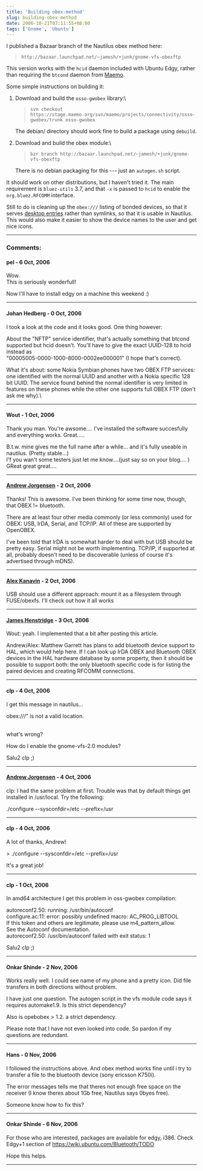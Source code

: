 ```yaml
---
title: 'Building obex-method'
slug: building-obex-method
date: 2006-10-21T07:11:55+08:00
tags: ['Gnome', 'Ubuntu']
---
```


I published a Bazaar branch of the Nautilus obex method here:

> `http://bazaar.launchpad.net/~jamesh/+junk/gnome-vfs-obexftp`

This version works with the `hcid` daemon included with Ubuntu Edgy,
rather than requiring the `btcond` daemon from
[Maemo](http://www.maemo.org).

Some simple instructions on building it:

1.  Download and build the `osso-gwobex` library:\

    > `svn checkout https://stage.maemo.org/svn/maemo/projects/connectivity/osso-gwobex/trunk osso-gwobex`

    The debian/ directory should work fine to build a package using
    `debuild`.

2.  Download and build the obex module:\

    > `bzr branch http://bazaar.launchpad.net/~jamesh/+junk/gnome-vfs-obexftp`

    There is no debian packaging for this --- just an `autogen.sh`
    script.

It should work on other distributions, but I haven\'t tried it. The main
requirement is `bluez-utils` 3.7, and that `-x` is passed to `hcid` to
enable the `org.bluez.RFCOMM` interface.

Still to do is cleaning up the `obex:///` listing of bonded devices, so
that it serves [desktop
entries](http://standards.freedesktop.org/desktop-entry-spec/latest/)
rather than symlinks, so that it is usable in Nautilus. This would also
make it easier to show the device names to the user and get nice icons.

---
### Comments:
#### pel - <time datetime="2006-10-21 21:41:03">6 Oct, 2006</time>

Wow.\
This is seriously wonderfull!

Now I\'ll have to install edgy on a machine this weekend :)

---
#### Johan Hedberg - <time datetime="2006-10-22 00:10:50">0 Oct, 2006</time>

I took a look at the code and it looks good. One thing however:

About the \"NFTP\" service identifier, that\'s actually something that
btcond supported but hcid doesn\'t. You\'ll have to give the exact
UUID-128 to hcid instead as\
\"00005005-0000-1000-8000-0002ee000001\" (I hope that\'s correct).

What it\'s about: some Nokia Symbian phones have two OBEX FTP services:
one identified with the normal UUID and another with a Nokia specific
128 bit UUID. The service found behind the normal identifier is very
limited in features on these phones while the other one supports full
OBEX FTP (don\'t ask me why).\

---
#### Wout - <time datetime="2006-10-23 23:17:11">1 Oct, 2006</time>

Thank you man. You\'re awsome\.... I\'ve installed the software
succesfully and everything works. Great\.....

B.t.w. mine gives me the full name after a while\... and it\'s fully
useable in nautilus. (Pretty stable\...)\
I\'f you wan\'t some testers just let me know\....(just say so on your
blog\.... )\
GReat great great\....

---
#### [Andrew Jorgensen](http://andrew.jorgensenfamily.us) - <time datetime="2006-10-24 07:53:10">2 Oct, 2006</time>

Thanks! This is awesome. I\'ve been thinking for some time now, though,
that OBEX != bluetooth.

There are at least four other media commonly (or less commonly) used for
OBEX: USB, IrDA, Serial, and TCP/IP. All of these are supported by
OpenOBEX.

I\'ve been told that IrDA is somewhat harder to deal with but USB should
be pretty easy. Serial might not be worth implementing. TCP/IP, if
supported at all, probably doesn\'t need to be discoverable (unless of
course it\'s advertised through mDNS).

---
#### [Alex Kanavin](http://www.sensi.org/~ak/openobex-usb/) - <time datetime="2006-10-24 21:46:08">2 Oct, 2006</time>

USB should use a different approach: mount it as a filesystem through
FUSE/obexfs. I\'ll check out how it all works

---
#### [James Henstridge](http://blogs.gnome.org/jamesh) - <time datetime="2006-10-25 16:30:09">3 Oct, 2006</time>

Wout: yeah. I implemented that a bit after posting this article.

Andrew/Alex: Matthew Garrett has plans to add bluetooth device support
to HAL, which would help here. If I can look up IrDA OBEX and Bluetooth
OBEX devices in the HAL hardware database by some property, then it
should be possible to support both: the only bluetooth specific code is
for listing the paired devices and creating RFCOMM connections.

---
#### clp - <time datetime="2006-10-26 00:36:35">4 Oct, 2006</time>

I get this message in nautilus\...

obex:///\" is not a valid location.

\
what\'s wrong?

How do I enable the gnome-vfs-2.0 modules?

Salu2 clp ;)

---
#### [Andrew Jorgensen](http://andrew.jorgensenfamily.us/) - <time datetime="2006-10-26 02:30:01">4 Oct, 2006</time>

clp: I had the same problem at first. Trouble was that by default things
get installed in /usr/local. Try the following:

./configure \--sysconfdir=/etc \--prefix=/usr

---
#### clp - <time datetime="2006-10-26 17:24:59">4 Oct, 2006</time>

A lot of thanks, Andrew!

\> ./configure \--sysconfdir=/etc \--prefix=/usr

It\'s a great job!

---
#### clp - <time datetime="2006-10-30 05:47:50">1 Oct, 2006</time>

In amd64 architecture I get this problem in oss-gwobex compilation:

autoreconf2.50: running: /usr/bin/autoconf\
configure.ac:11: error: possibly undefined macro: AC\_PROG\_LIBTOOL\
If this token and others are legitimate, please use m4\_pattern\_allow.\
See the Autoconf documentation.\
autoreconf2.50: /usr/bin/autoconf failed with exit status: 1

Salu2 clp ;)

---
#### Onkar Shinde - <time datetime="2006-11-07 06:07:07">2 Nov, 2006</time>

Works really well. I could see name of my phone and a pretty icon. Did
file transfers in both directions without problem.

I have just one question. The autogen script in the vfs module code says
it requires automake1.9. Is this strict dependency?

Also is opebobex \> 1.2. a strict dependency.

Please note that I have not even looked into code. So pardon if my
questions are redundant.

---
#### Hans - <time datetime="2006-11-12 13:24:43">0 Nov, 2006</time>

I followed the instructions above. And obex method works fine until i
try to transfer a file to the bluetooth device (sony ericsson K750i).

The error messages tells me that theres not enough free space on the
receiver (I know theres about 1Gb free, Nautilus says 0byes free).

Someone know how to fix this?

---
#### Onkar Shinde - <time datetime="2006-11-18 10:55:12">6 Nov, 2006</time>

For those who are interested, packages are available for edgy, i386.
Check Edgy+1 section of <https://wiki.ubuntu.com/Bluetooth/TODO>

Hope this helps.

---
